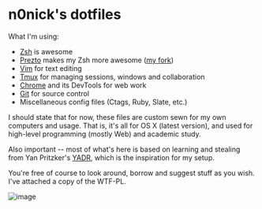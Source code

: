 # n0nick's dotfiles

What I'm using:

* [Zsh] is awesome
* [Prezto] makes my Zsh more awesome
  ([my fork](https://github.com/n0nick/prezto))
* [Vim] for text editing
* [Tmux] for managing sessions, windows and collaboration
* [Chrome] and its DevTools for web work
* [Git] for source control
* Miscellaneous config files (Ctags, Ruby, Slate, etc.)

I should state that for now, these files are custom sewn for my own computers
and usage. That is, it's all for OS X (latest version), and used for high-level
programming (mostly Web) and academic study.

Also important -- most of what's here is based on learning and stealing from Yan
Pritzker's [YADR], which is the inspiration for my setup.

You're free of course to look around, borrow and suggest stuff as you wish. I've
attached a copy of the WTF-PL.

![image](http://s22.postimg.org/w2lm7lvyp/Awesome_Bob_yafgc_by_Hyshinara.png)

[Zsh]: http://www.zsh.org/
[Prezto]: https://github.com/sorin-ionescu/prezto
[Vim]: http://vim.org
[Vundle]: http://github.com/gmarik/vundle
[Tmux]: http://tmux.sourceforge.net/
[iTerm2]: http://iterm2.com/
[Chrome]: http://google.com/chrome
[Git]: http://git-scm.com/
[YADR]: http://github.com/skwp/dotfiles
